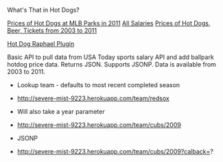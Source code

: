 What's That in Hot Dogs?

[Prices of Hot Dogs at MLB Parks in 2011](https://gist.github.com/2182947)
[All Salaries](https://gist.github.com/e85e361c59be01ec5329)
[Prices of Hot Dogs, Beer, Tickets from 2003 to 2011](https://gist.github.com/2187434)

[Hot Dog Raphael Plugin](https://gist.github.com/2183517)

Basic API to pull data from USA Today sports salary API and add ballpark hotdog price data.  Returns JSON.  Supports JSONP.
Data is available from 2003 to 2011.  

* Lookup team - defaults to most recent completed season

 * http://severe-mist-9223.herokuapp.com/team/redsox

* Will also take a year parameter

 * http://severe-mist-9223.herokuapp.com/team/cubs/2009

* JSONP
 * http://severe-mist-9223.herokuapp.com/team/cubs/2009?calback=?
